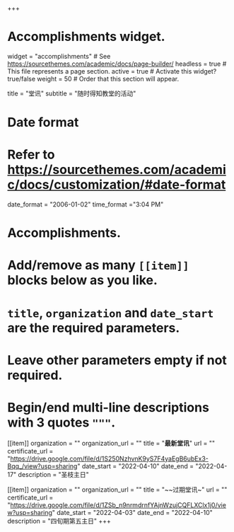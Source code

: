 +++
# Accomplishments widget.
widget = "accomplishments"  # See https://sourcethemes.com/academic/docs/page-builder/
headless = true  # This file represents a page section.
active = true  # Activate this widget? true/false
weight = 50  # Order that this section will appear.

title = "堂讯"
subtitle = "随时得知教堂的活动"

# Date format
#   Refer to https://sourcethemes.com/academic/docs/customization/#date-format
date_format = "2006-01-02"
time_format ="3:04 PM"

# Accomplishments.
#   Add/remove as many `[[item]]` blocks below as you like.
#   `title`, `organization` and `date_start` are the required parameters.
#   Leave other parameters empty if not required.
#   Begin/end multi-line descriptions with 3 quotes `"""`.

[[item]]
  organization = ""
  organization_url = ""
  title = "**最新堂讯**"
  url = ""
  certificate_url = "https://drive.google.com/file/d/1S250NzhvnK9yS7F4yaEgB6ubEx3-Bqq_/view?usp=sharing"
  date_start = "2022-04-10"
  date_end = "2022-04-17"
  description = "圣枝主日"

[[item]]
  organization = ""
  organization_url = ""
  title = "~~过期堂讯~"
  url = ""
  certificate_url = "https://drive.google.com/file/d/1ZSb_n9nrmdrnfYAjnWzujCQFLXClx1j0/view?usp=sharing"
  date_start = "2022-04-03"
  date_end = "2022-04-10"
  description = "四旬期第五主日"
+++
